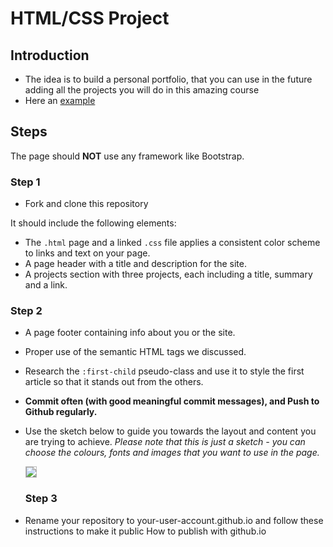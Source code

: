 # HTML/CSS Project

## Introduction

- The idea is to build a personal portfolio, that you can use in the future adding all the projects you will do in this amazing course
- Here an [example](https://kristiinacwalina.github.io/)

## Steps

The page should **NOT** use any framework like Bootstrap.

### Step 1

- Fork and clone this repository

It should include the following elements:

- The `.html` page and a linked `.css` file applies a consistent color scheme to links and text on your page.
- A page header with a title and description for the site.
- A projects section with three projects, each including a title, summary and a link.

### Step 2

- A page footer containing info about you or the site.
- Proper use of the semantic HTML tags we discussed.
- Research the `:first-child` pseudo-class and use it to style the first article so that it stands out from the others.
- **Commit often (with good meaningful commit messages), and Push to Github regularly.**
- Use the sketch below to guide you towards the layout and content you are trying to achieve. _Please note that this is just a sketch - you can choose the colours, fonts and images that you want to use in the page._

  <a href="blog-sketch-week-1.png" target="blank">
    <img src="blog-sketch-week-1.png" style="border: 1px solid #bababa;">
  </a>
  
  ### Step 3
  
- Rename your repository to your-user-account.github.io and follow these instructions to make it public How to publish with github.io
